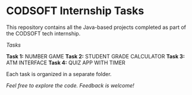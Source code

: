 # CODSOFT Internship Tasks

This repository contains all the Java-based projects completed as part of the CODSOFT tech internship.

  *Tasks*

**Task 1:** NUMBER GAME
**Task 2:** STUDENT GRADE CALCULATOR
**Task 3:** ATM INTERFACE
**Task 4:** QUIZ APP WITH TIMER

Each task is organized in a separate folder.

*Feel free to explore the code. Feedback is welcome!*
